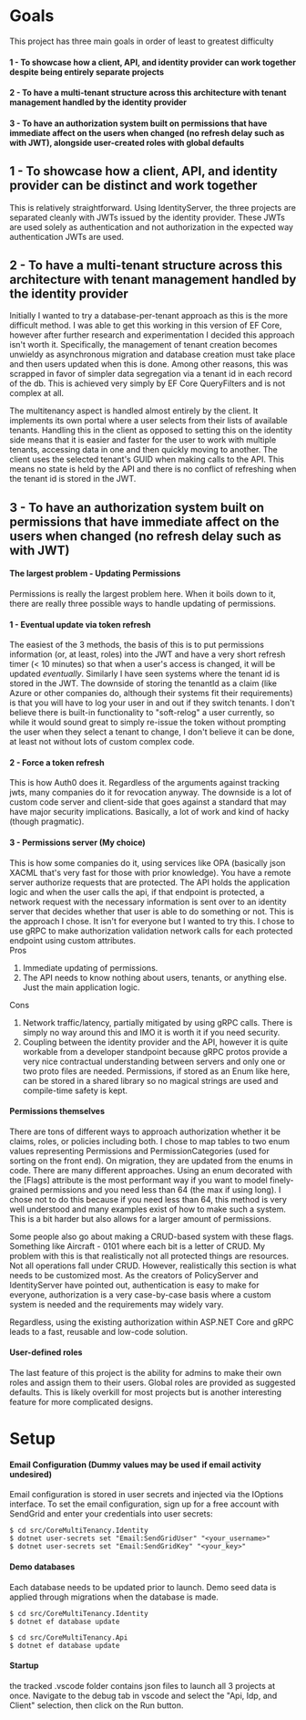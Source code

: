 # Goals
This project has three main goals in order of least to greatest difficulty
#### 1 - To showcase how a client, API, and identity provider can work together despite being entirely separate projects
#### 2 - To have a multi-tenant structure across this architecture with tenant management handled by the identity provider
#### 3 - To have an authorization system built on permissions that have immediate affect on the users when changed (no refresh delay such as with JWT), alongside user-created roles with global defaults

## 1 - To showcase how a client, API, and identity provider can be distinct and work together

This is relatively straightforward. Using IdentityServer, the three projects are separated cleanly with JWTs issued by the identity provider. These JWTs are used solely as authentication and not authorization in the expected way authentication JWTs are used. 

## 2 - To have a multi-tenant structure across this architecture with tenant management handled by the identity provider

Initially I wanted to try a database-per-tenant approach as this is the more difficult method. I was able to get this working in this version of EF Core, however after further research and experimentation I decided this approach isn't worth it. Specifically, the management of tenant creation becomes unwieldy as asynchronous migration and database creation must take place and then users updated when this is done. Among other reasons, this was scrapped in favor of simpler data segregation via a tenant id in each record of the db. This is achieved very simply by EF Core QueryFilters and is not complex at all.

The multitenancy aspect is handled almost entirely by the client. It implements its own portal where a user selects from their lists of available tenants. Handling this in the client as opposed to setting this on the identity side means that it is easier and faster for the user to work with multiple tenants, accessing data in one and then quickly moving to another. The client uses the selected tenant's GUID when making calls to the API. This means no state is held by the API and there is no conflict of refreshing when the tenant id is stored in the JWT.

## 3 - To have an authorization system built on permissions that have immediate affect on the users when changed (no refresh delay such as with JWT)

#### The largest problem - Updating Permissions
Permissions is really the largest problem here. When it boils down to it, there are really three possible ways to handle updating of permissions.
#### 1 - Eventual update via token refresh
The easiest of the 3 methods, the basis of this is to put permissions information (or, at least, roles) into the JWT and have a very short refresh timer (< 10 minutes) so that when a user's access is changed, it will be updated *eventually*. Similarly I have seen systems where the tenant id is stored in the JWT. The downside of storing the tenantId as a claim (like Azure or other companies do, although their systems fit their requirements) is that you will have to log your user in and out if they switch tenants. I don't believe there is built-in
functionality to "soft-relog" a user currently, so while it would sound great to simply re-issue the token without prompting the user when they select a tenant to change, I don't believe it can be done, at least not without lots of custom complex code.

#### 2 - Force a token refresh
This is how Auth0 does it. Regardless of the arguments against tracking jwts, many companies do it for revocation anyway. The downside is a lot of custom code server and client-side that goes against a standard that may have major security implications. Basically, a lot of work and kind of hacky (though pragmatic).

#### 3 - Permissions server (My choice)
This is how some companies do it, using services like OPA (basically json XACML that's very fast for those with prior knowledge). You have a remote server authorize requests that are protected. The API holds the application logic and when the user calls the api, if that endpoint is protected, a network request with the necessary information is sent over to an identity server that decides whether that user is able to do something or not. This is the approach I chose. It isn't for everyone but I wanted to try this. I chose to use gRPC to make authorization validation network calls for each protected endpoint using custom attributes.<br>
Pros<br>
1. Immediate updating of permissions.
2. The API needs to know nothing about users, tenants, or anything else. Just the main application logic.<br>


Cons<br>
1. Network traffic/latency, partially mitigated by using gRPC calls. There is simply no way around this and IMO it is worth it if you need security.
2. Coupling between the identity provider and the API, however it is quite workable from a developer standpoint because gRPC protos provide a very nice contractual understanding between servers and only one or two proto files are needed. Permissions, if stored as an Enum like here, can be stored in a shared library so no magical strings are used and compile-time safety is kept.

#### Permissions themselves
There are tons of different ways to approach authorization whether it be claims, roles, or policies including both. I chose to map tables to two enum values representing Permissions and PermissionCategories (used for sorting on the front end). On migration, they are updated from the enums in code. There are many different approaches. Using an enum decorated with the [Flags] attribute is the most performant way if you want to model finely-grained permissions and you need less than 64 (the max if using long). I chose not to do this because if you need less than 64, this method is very well understood and many examples exist of how to make such a system. This is a bit harder but also allows for a larger amount of permissions.

Some people also go about making a CRUD-based system with these flags. Something like Aircraft - 0101 where each bit is a letter of CRUD. My problem with this is that realistically not all protected things are resources. Not all operations fall under CRUD. However, realistically this section is what needs to be customized most. As the creators of PolicyServer and IdentityServer have pointed out, authentication is easy to make for everyone, authorization is a very case-by-case basis where a custom system is needed and the requirements may widely vary. 

Regardless, using the existing authorization within ASP.NET Core and gRPC leads to a fast, reusable and low-code solution.

#### User-defined roles
The last feature of this project is the ability for admins to make their own roles and assign them to their users. Global roles are provided as suggested defaults. This is likely overkill for most projects but is another interesting feature for more complicated designs.

# Setup
#### Email Configuration (Dummy values may be used if email activity undesired)
Email configuration is stored in user secrets and injected via the IOptions<TOptions> interface.
To set the email configuration, sign up for a free account with SendGrid and enter your credentials into user secrets:
```
$ cd src/CoreMultiTenancy.Identity
$ dotnet user-secrets set "Email:SendGridUser" "<your_username>"
$ dotnet user-secrets set "Email:SendGridKey" "<your_key>"
```

#### Demo databases

Each database needs to be updated prior to launch. Demo seed data is applied through migrations when the database is made.
```
$ cd src/CoreMultiTenancy.Identity
$ dotnet ef database update

$ cd src/CoreMultiTenancy.Api
$ dotnet ef database update
```

#### Startup
the tracked .vscode folder contains json files to launch all 3 projects at once. Navigate to the
debug tab in vscode and select the "Api, Idp, and Client" selection, then click on the Run button.
